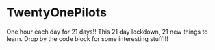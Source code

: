 # TwentyOnePilots
One hour each day for 21 days!! This 21 day lockdown, 21 new things to learn. 
Drop by the code block for some interesting stuff!!!
